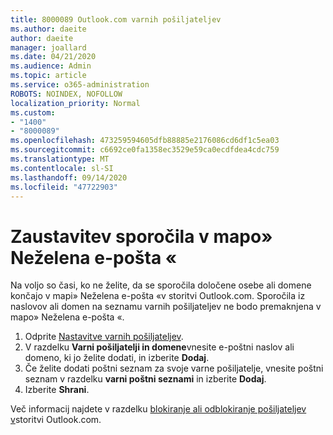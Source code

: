 ```yaml
---
title: 8000089 Outlook.com varnih pošiljateljev
ms.author: daeite
author: daeite
manager: joallard
ms.date: 04/21/2020
ms.audience: Admin
ms.topic: article
ms.service: o365-administration
ROBOTS: NOINDEX, NOFOLLOW
localization_priority: Normal
ms.custom:
- "1400"
- "8000089"
ms.openlocfilehash: 473259594605dfb88885e2176086cd6df1c5ea03
ms.sourcegitcommit: c6692ce0fa1358ec3529e59ca0ecdfdea4cdc759
ms.translationtype: MT
ms.contentlocale: sl-SI
ms.lasthandoff: 09/14/2020
ms.locfileid: "47722903"
---
```

# <a name="stop-messages-from-going-into-your-junk-email-folder"></a>Zaustavitev sporočila v mapo» Neželena e-pošta «

Na voljo so časi, ko ne želite, da se sporočila določene osebe ali domene končajo v mapi» Neželena e-pošta «v storitvi Outlook.com. Sporočila iz naslovov ali domen na seznamu varnih pošiljateljev ne bodo premaknjena v mapo» Neželena e-pošta «.

1. Odprite [Nastavitve varnih pošiljateljev](https://go.microsoft.com/fwlink/?linkid=2035804).
2. V razdelku **Varni pošiljatelji in domene**vnesite e-poštni naslov ali domeno, ki jo želite dodati, in izberite **Dodaj**.
3. Če želite dodati poštni seznam za svoje varne pošiljatelje, vnesite poštni seznam v razdelku **varni poštni seznami** in izberite **Dodaj**.
4. Izberite **Shrani**.

Več informacij najdete v razdelku [blokiranje ali odblokiranje pošiljateljev v](https://support.office.com/article/afba1c94-77bb-4f50-8b85-057cf52f4d5e?wt.mc_id=Office_Outlook_com_Alchemy)storitvi Outlook.com.